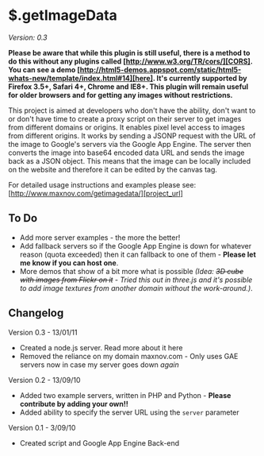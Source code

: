 $.getImageData
==============
*Version: 0.3*

**Please be aware that while this plugin is still useful, there is a method to do this without any plugins called [http://www.w3.org/TR/cors/][CORS]. You can see a demo [http://html5-demos.appspot.com/static/html5-whats-new/template/index.html#14][here]. It's currently supported by Firefox 3.5+, Safari 4+, Chrome and IE8+. This plugin will remain useful for older browsers and for getting any images without restrictions.**

This project is aimed at developers who don't have the ability, don't want to or don't have time to create a proxy script on their server to get images from different domains or origins. It enables pixel level access to images from different origins. It works by sending a JSONP request with the URL of the image to Google's servers via the Google App Engine. The server then converts the image into base64 encoded data URL and sends the image back as a JSON object. This means that the image can be locally included on the website and therefore it can be edited by the canvas tag.

For detailed usage instructions and examples please see: [http://www.maxnov.com/getimagedata/][project_url]

[project_url]: http://www.maxnov.com/getimagedata/

To Do
-----

 * Add more server examples - the more the better!
 * Add fallback servers so if the Google App Engine is down for whatever reason (quota exceeded) then it can fallback to one of them - **Please let me know if you can host one**.
 * More demos that show of a bit more what is possible *(Idea: <del>3D cube with images from Flickr on it</del> - Tried this out in three.js and it's possible to add image textures from another domain without the work-around.)*.

Changelog
---------

Version 0.3 - 13/01/11

 * Created a node.js server. Read more about it here
 * Removed the reliance on my domain maxnov.com - Only uses GAE servers now in case my server goes down *again* 

Version 0.2 - 13/09/10

 * Added two example servers, written in PHP and Python - **Please contribute by adding your own!!**
 * Added ability to specify the server URL using the `server` parameter

Version 0.1 - 3/09/10

 * Created script and Google App Engine Back-end